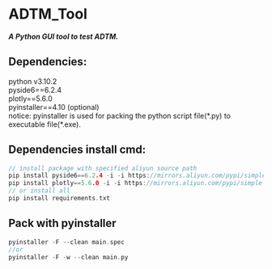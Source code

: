 # ADTM_Tool
***A Python GUI tool to test ADTM.***   

## Dependencies:
python v3.10.2  
pyside6==6.2.4  
plotly==5.6.0  
pyinstaller==4.10 (optional)    
notice: pyinstaller is used for packing the python script file(\*.py) to executable file(\*.exe).  

## Dependencies install cmd:
```C
// install package with specified aliyun source path
pip install pyside6==6.2.4 -i -i https://mirrors.aliyun.com/pypi/simple
pip install plotly==5.6.0 -i -i https://mirrors.aliyun.com/pypi/simple
// or install all 
pip install requirements.txt
```

## Pack with pyinstaller
```C
pyinstaller -F --clean main.spec
//or  
pyinstaller -F -w --clean main.py
```
